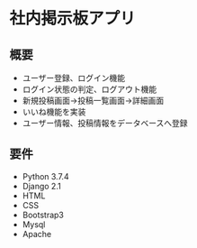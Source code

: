 # 社内掲示板アプリ  

## 概要  

* ユーザー登録、ログイン機能  
* ログイン状態の判定、ログアウト機能  
* 新規投稿画面→投稿一覧画面→詳細画面  
* いいね機能を実装  
* ユーザー情報、投稿情報をデータベースへ登録    

## 要件  

* Python 3.7.4  
* Django 2.1  
* HTML  
* CSS  
* Bootstrap3  
* Mysql  
* Apache  
